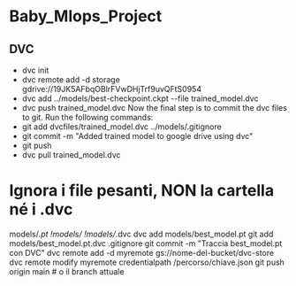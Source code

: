 # Baby_Mlops_Project

## DVC
- dvc init
- dvc remote add -d storage gdrive://19JK5AFbqOBlrFVwDHjTrf9uvQFtS0954
- dvc add ../models/best-checkpoint.ckpt --file trained_model.dvc
- dvc push trained_model.dvc
Now the final step is to commit the dvc files to git. Run the following commands:
- git add dvcfiles/trained_model.dvc ../models/.gitignore
- git commit -m "Added trained model to google drive using dvc"
- git push
- dvc pull trained_model.dvc

# Ignora i file pesanti, NON la cartella né i .dvc
models/*.pt
!models/
!models/*.dvc
dvc add models/best_model.pt
git add models/best_model.pt.dvc .gitignore
git commit -m "Traccia best_model.pt con DVC"
dvc remote add -d myremote gs://nome-del-bucket/dvc-store
dvc remote modify myremote credentialpath /percorso/chiave.json
git push origin main  # o il branch attuale
